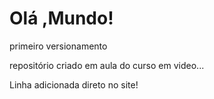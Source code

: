# Olá ,Mundo!
 primeiro versionamento 

 repositório criado em aula do curso em video...

Linha adicionada direto no site!
